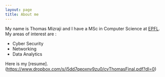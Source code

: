 ```yaml
---
layout: page
title: About me
---
```


My name is Thomas Mizraji and I have a MSc in Computer Science at [EPFL](https://epfl.ch). My areas of interest are :

- Cyber Security
- Networking
- Data Analytics

Here is my [resume].(https://www.dropbox.com/s/j5dd7qeoxnv9zu0/cvThomasFinal.pdf?dl=0)
